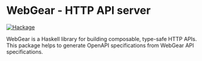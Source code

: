 # WebGear - HTTP API server

[![Hackage](https://img.shields.io/hackage/v/webgear-openapi)](https://hackage.haskell.org/package/webgear-openapi)

WebGear is a Haskell library for building composable, type-safe HTTP APIs. This package helps to generate OpenAPI
specifications from WebGear API specifications.
